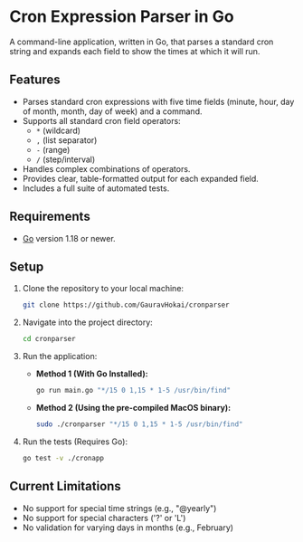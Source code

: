 # Cron Expression Parser in Go

A command-line application, written in Go, that parses a standard cron string and expands each field to show the times at which it will run.

## Features

* Parses standard cron expressions with five time fields (minute, hour, day of month, month, day of week) and a command.
* Supports all standard cron field operators:
    * `*` (wildcard)
    * `,` (list separator)
    * `-` (range)
    * `/` (step/interval)
* Handles complex combinations of operators.
* Provides clear, table-formatted output for each expanded field.
* Includes a full suite of automated tests.

## Requirements

* [Go](https://go.dev/doc/install) version 1.18 or newer.

## Setup

1.  Clone the repository to your local machine:
    ```sh
    git clone https://github.com/GauravHokai/cronparser
    ```
2.  Navigate into the project directory:
    ```sh
    cd cronparser
    ```
3.  Run the application:

    * **Method 1 (With Go Installed):**
        ```sh
        go run main.go "*/15 0 1,15 * 1-5 /usr/bin/find"
        ```
    * **Method 2 (Using the pre-compiled MacOS binary):**
        ```sh
        sudo ./cronparser "*/15 0 1,15 * 1-5 /usr/bin/find"
        ```
4.  Run the tests (Requires Go):
    ```sh
    go test -v ./cronapp
    ```

## Current Limitations

* No support for special time strings (e.g., "@yearly")
* No support for special characters ('?' or 'L')
* No validation for varying days in months (e.g., February)